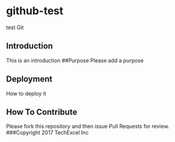 # github-test
test Git
## Introduction
This is an introduction
##Purpose
Please add a purpose
## Deployment
How to deploy it

## How To Contribute
Please fork this repository and then issue Pull Requests for review.
###Copyright
2017 TechExcel Inc